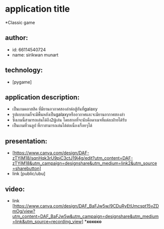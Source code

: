 # application title
  *Classic game
## author: 
  * id: 66114540724
  * name: sirikwan munart
## technology:
   * [pygame]
## application description:
  * เป็นเกมคลาสสิค ที่มียานอวกาศสองลำต่อสู้กันที่galaxy
  * รูปแบบเกมก็จะมีพื้นหลังเป็นgalaxyหรืออวกาศและจะมียานอากาศสองลำ
  * ซึงเกมนี้สามารถเล่นได้ถึง2ผู้เล่น โดยสกอที่จะนับคือดาเมจที่แต่ละฝ่ายได้รับ
  * เป็นเกมที่วนลูป ที่เราสามารถเล่นได้ต่อเนื่องเรื่อยๆได้
## presentation:
* [https://www.canva.com/design/DAF-zTYiM18/sqnHqk3rU9piC3ctJ19j4g/edit?utm_content=DAF-zTYiM18&utm_campaign=designshare&utm_medium=link2&utm_source=sharebutton]
* link [public/ubu]
## video:
* link [https://www.canva.com/design/DAF_BaFJw5w/9CDuRyEtUmcspt15vZDmOg/view?utm_content=DAF_BaFJw5w&utm_campaign=designshare&utm_medium=link&utm_source=recording_view]
 ***************xoxoxo**************
